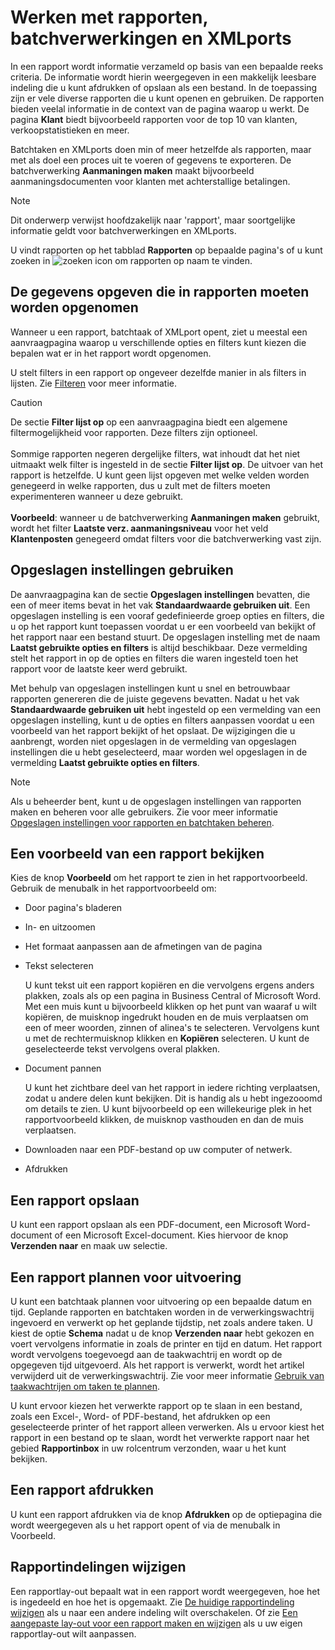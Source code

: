 # Werken met rapporten, batchverwerkingen en XMLports

In een rapport wordt informatie verzameld op basis van een bepaalde reeks criteria. De informatie wordt hierin weergegeven in een makkelijk leesbare indeling die u kunt afdrukken of opslaan als een bestand. In de toepassing zijn er vele diverse rapporten die u kunt openen en gebruiken. De rapporten bieden veelal informatie in de context van de pagina waarop u werkt. De pagina **Klant** biedt bijvoorbeeld rapporten voor de top 10 van klanten, verkoopstatistieken en meer.

Batchtaken en XMLports doen min of meer hetzelfde als rapporten, maar met als doel een proces uit te voeren of gegevens te exporteren. De batchverwerking **Aanmaningen maken** maakt bijvoorbeeld aanmaningsdocumenten voor klanten met achterstallige betalingen.  

> [!NOTE]
> Dit onderwerp verwijst hoofdzakelijk naar 'rapport', maar soortgelijke informatie geldt voor batchverwerkingen en XMLports.

U vindt rapporten op het tabblad **Rapporten** op bepaalde pagina's of u kunt zoeken in ![zoeken icon](/assets/images/zoeken.png "zoeken icon") om rapporten op naam te vinden.

## De gegevens opgeven die in rapporten moeten worden opgenomen

Wanneer u een rapport, batchtaak of XMLport opent, ziet u meestal een aanvraagpagina waarop u verschillende opties en filters kunt kiezen die bepalen wat er in het rapport wordt opgenomen.

U stelt filters in een rapport op ongeveer dezelfde manier in als filters in lijsten. Zie [Filteren](../Sorteren-zoeken-en-filteren/) voor meer informatie.

> [!Caution]
> De sectie **Filter lijst op** op een aanvraagpagina biedt een algemene filtermogelijkheid voor rapporten. Deze filters zijn optioneel.<br /><br /> Sommige rapporten negeren dergelijke filters, wat inhoudt dat het niet uitmaakt welk filter is ingesteld in de sectie **Filter lijst op**. De uitvoer van het rapport is hetzelfde. U kunt geen lijst opgeven met welke velden worden genegeerd in welke rapporten, dus u zult met de filters moeten experimenteren wanneer u deze gebruikt.<br /><br />
**Voorbeeld**: wanneer u de batchverwerking **Aanmaningen maken** gebruikt, wordt het filter **Laatste verz. aanmaningsniveau** voor het veld **Klantenposten** genegeerd omdat filters voor die batchverwerking vast zijn.

## Opgeslagen instellingen gebruiken

De aanvraagpagina kan de sectie **Opgeslagen instellingen** bevatten, die een of meer items bevat in het vak **Standaardwaarde gebruiken uit**. Een opgeslagen instelling is een vooraf gedefinieerde groep opties en filters, die u op het rapport kunt toepassen voordat u er een voorbeeld van bekijkt of het rapport naar een bestand stuurt. De opgeslagen instelling met de naam **Laatst gebruikte opties en filters** is altijd beschikbaar. Deze vermelding stelt het rapport in op de opties en filters die waren ingesteld toen het rapport voor de laatste keer werd gebruikt.

Met behulp van opgeslagen instellingen kunt u snel en betrouwbaar rapporten genereren die de juiste gegevens bevatten. Nadat u het vak **Standaardwaarde gebruiken uit** hebt ingesteld op een vermelding van een opgeslagen instelling, kunt u de opties en filters aanpassen voordat u een voorbeeld van het rapport bekijkt of het opslaat. De wijzigingen die u aanbrengt, worden niet opgeslagen in de vermelding van opgeslagen instellingen die u hebt geselecteerd, maar worden wel opgeslagen in de vermelding **Laatst gebruikte opties en filters**.

>[!NOTE]
>Als u beheerder bent, kunt u de opgeslagen instellingen van rapporten maken en beheren voor alle gebruikers. Zie voor meer informatie [Opgeslagen instellingen voor rapporten en batchtaken beheren](../Opgeslagen-instellingen-beheren-voor-rapporten-en-batchtaken/).

## Een voorbeeld van een rapport bekijken

Kies de knop **Voorbeeld** om het rapport te zien in het rapportvoorbeeld. Gebruik de menubalk in het rapportvoorbeeld om:

- Door pagina's bladeren
- In- en uitzoomen
- Het formaat aanpassen aan de afmetingen van de pagina
- Tekst selecteren

    U kunt tekst uit een rapport kopiëren en die vervolgens ergens anders plakken, zoals als op een pagina in Business Central of Microsoft Word.  Met een muis kunt u bijvoorbeeld klikken op het punt van waaraf u wilt kopiëren, de muisknop ingedrukt houden en de muis verplaatsen om een of meer woorden, zinnen of alinea's te selecteren. Vervolgens kunt u met de rechtermuisknop klikken en **Kopiëren** selecteren. U kunt de geselecteerde tekst vervolgens overal plakken.
- Document pannen

    U kunt het zichtbare deel van het rapport in iedere richting verplaatsen, zodat u andere delen kunt bekijken. Dit is handig als u hebt ingezooomd om details te zien.  U kunt bijvoorbeeld op een willekeurige plek in het rapportvoorbeeld klikken, de muisknop vasthouden en dan de muis verplaatsen.

- Downloaden naar een PDF-bestand op uw computer of netwerk.
- Afdrukken

## Een rapport opslaan

U kunt een rapport opslaan als een PDF-document, een Microsoft Word-document of een Microsoft Excel-document. Kies hiervoor de knop **Verzenden naar** en maak uw selectie.

## Een rapport plannen voor uitvoering

U kunt een batchtaak plannen voor uitvoering op een bepaalde datum en tijd. Geplande rapporten en batchtaken worden in de verwerkingswachtrij ingevoerd en verwerkt op het geplande tijdstip, net zoals andere taken. U kiest de optie **Schema** nadat u de knop **Verzenden naar** hebt gekozen en voert vervolgens informatie in zoals de printer en tijd en datum. Het rapport wordt vervolgens toegevoegd aan de taakwachtrij en wordt op de opgegeven tijd uitgevoerd. Als het rapport is verwerkt, wordt het artikel verwijderd uit de verwerkingswachtrij. Zie voor meer informatie [Gebruik van taakwachtrijen om taken te plannen](../Algemene-bedrijfsfunctionaliteit/Gebruik-van-taakwachtrijen-om-taken-te-plannen/).

U kunt ervoor kiezen het verwerkte rapport op te slaan in een bestand, zoals een Excel-, Word- of PDF-bestand, het afdrukken op een geselecteerde printer of het rapport alleen verwerken. Als u ervoor kiest het rapport in een bestand op te slaan, wordt het verwerkte rapport naar het gebied **Rapportinbox** in uw rolcentrum verzonden, waar u het kunt bekijken.

## Een rapport afdrukken

U kunt een rapport afdrukken via de knop **Afdrukken** op de optiepagina die wordt weergegeven als u het rapport opent of via de menubalk in Voorbeeld.  

## Rapportindelingen wijzigen

Een rapportlay-out bepaalt wat in een rapport wordt weergegeven, hoe het is ingedeeld en hoe het is opgemaakt. Zie [De huidige rapportindeling wijzigen](../Indelingen-van-rapporten-en-documenten-beheren/De-huidige-rapportindeling-wijzigen/) als u naar een andere indeling wilt overschakelen. Of zie [Een aangepaste lay-out voor een rapport maken en wijzigen](../Indelingen-van-rapporten-en-documenten-beheren/Aangepaste-rapportlay-outs-maken-en-wijzigen/) als u uw eigen rapportlay-out wilt aanpassen.
